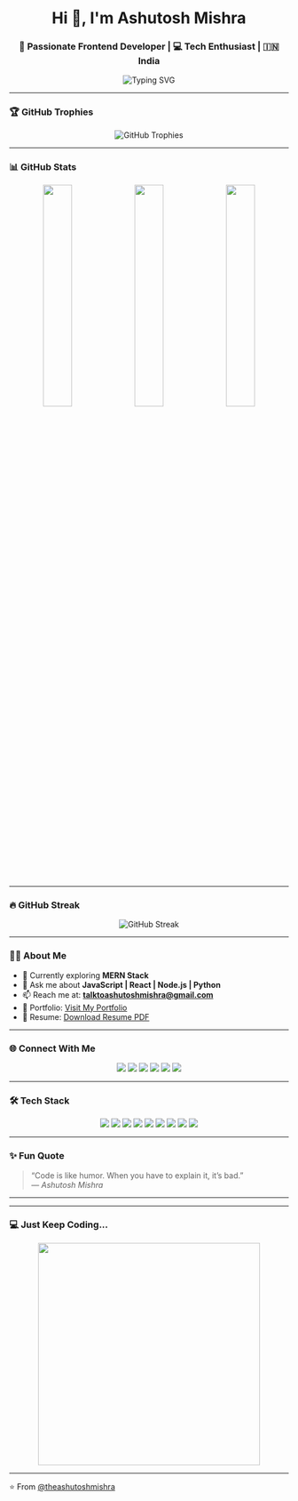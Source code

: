 
<h1 align="center">Hi 👋, I'm Ashutosh Mishra</h1>
<h3 align="center">🚀 Passionate Frontend Developer | 💻 Tech Enthusiast | 🇮🇳 India</h3>

<p align="center">
  <img src="https://readme-typing-svg.herokuapp.com?font=Fira+Code&size=22&pause=1000&color=F70000&center=true&vCenter=true&width=600&height=100&lines=Hi%2C+I'm+Ashutosh+Mishra;Frontend+Developer+from+India;I+love+to+build+cool+web+apps" alt="Typing SVG" />
</p>

---

### 🏆 GitHub Trophies

<p align="center">
  <img src="https://github-profile-trophy.vercel.app/?username=theashutoshmishra&theme=algolia&margin-w=10&no-bg=true" alt="GitHub Trophies" />
</p>

---

### 📊 GitHub Stats

<p align="center">
  <img width="32%" src="https://github-readme-stats.vercel.app/api?username=theashutoshmishra&show_icons=true&theme=radical&count_private=true" />
  <img width="32%" src="https://github-readme-streak-stats.demolab.com?user=theashutoshmishra&theme=radical" />
  <img width="32%" src="https://github-readme-stats.vercel.app/api/top-langs/?username=theashutoshmishra&layout=compact&theme=radical" />
</p>



---

### 🔥 GitHub Streak

<p align="center">
  <img src="https://github-readme-streak-stats.herokuapp.com?user=theashutoshmishra&theme=radical&hide_border=false" alt="GitHub Streak" />
</p>

---

### 🧑‍💻 About Me

- 🌱 Currently exploring **MERN Stack**
- 💬 Ask me about **JavaScript | React | Node.js | Python**
- 📫 Reach me at: **talktoashutoshmishra@gmail.com**
- 📁 Portfolio: [Visit My Portfolio](https://theashutoshmishra.github.io/portfolio/)
- 📄 Resume: [Download Resume PDF](https://github.com/TheAshutoshMishra/resume/blob/main/Ashutosh_Mishra_Resume.pdf)

---

### 🌐 Connect With Me

<p align="center">
  <a href="https://twitter.com/ashutoshmi17031" target="_blank"><img src="https://img.shields.io/badge/Twitter-1DA1F2?style=for-the-badge&logo=twitter&logoColor=white" /></a>
  <a href="https://linkedin.com/in/ashutosh-mishra" target="_blank"><img src="https://img.shields.io/badge/LinkedIn-0077B5?style=for-the-badge&logo=linkedin&logoColor=white" /></a>
  <a href="https://instagram.com/pt__ashutosh_mishra" target="_blank"><img src="https://img.shields.io/badge/Instagram-E4405F?style=for-the-badge&logo=instagram&logoColor=white" /></a>
  <a href="https://www.codechef.com/users/mishraashu" target="_blank"><img src="https://img.shields.io/badge/CodeChef-5B4638?style=for-the-badge&logo=codechef&logoColor=white" /></a>
  <a href="https://www.hackerrank.com/dev_ashutoshmis1" target="_blank"><img src="https://img.shields.io/badge/HackerRank-2EC866?style=for-the-badge&logo=hackerrank&logoColor=white" /></a>
  <a href="https://leetcode.com/buildwithashu" target="_blank"><img src="https://img.shields.io/badge/LeetCode-FFA116?style=for-the-badge&logo=leetcode&logoColor=black" /></a>
</p>

---

### 🛠️ Tech Stack

<p align="center">
  <img src="https://img.shields.io/badge/HTML5-E34F26?style=flat-square&logo=html5&logoColor=white" />
  <img src="https://img.shields.io/badge/CSS3-1572B6?style=flat-square&logo=css3&logoColor=white" />
  <img src="https://img.shields.io/badge/JavaScript-F7DF1E?style=flat-square&logo=javascript&logoColor=black" />
  <img src="https://img.shields.io/badge/React-61DAFB?style=flat-square&logo=react&logoColor=black" />
  <img src="https://img.shields.io/badge/Node.js-339933?style=flat-square&logo=node.js&logoColor=white" />
  <img src="https://img.shields.io/badge/Python-3776AB?style=flat-square&logo=python&logoColor=white" />
  <img src="https://img.shields.io/badge/MongoDB-47A248?style=flat-square&logo=mongodb&logoColor=white" />
  <img src="https://img.shields.io/badge/Git-F05032?style=flat-square&logo=git&logoColor=white" />
  <img src="https://img.shields.io/badge/GitHub-181717?style=flat-square&logo=github" />
</p>

---

### ✨ Fun Quote

> “Code is like humor. When you have to explain it, it’s bad.”  
> — _Ashutosh Mishra_

---



---

### 💻 Just Keep Coding...

<p align="center">
  <img src="https://cdn.dribbble.com/users/1059583/screenshots/4171367/coding-freak.gif" width="400"/>
</p>

---

⭐️ From [@theashutoshmishra](https://github.com/theashutoshmishra)
